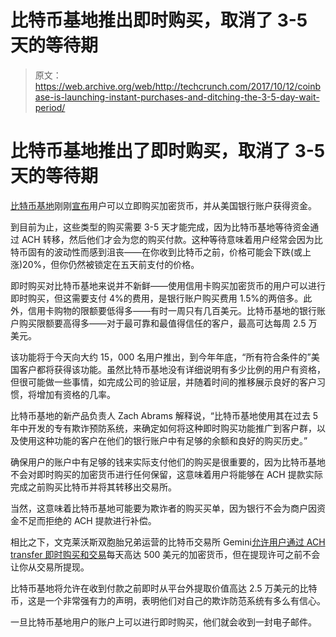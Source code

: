 # 比特币基地推出即时购买，取消了 3-5 天的等待期 

> 原文：<https://web.archive.org/web/http://techcrunch.com/2017/10/12/coinbase-is-launching-instant-purchases-and-ditching-the-3-5-day-wait-period/>

# 比特币基地推出了即时购买，取消了 3-5 天的等待期

[比特币基地](https://web.archive.org/web/20230120034357/https://www.coinbase.com/)刚刚[宣布](https://web.archive.org/web/20230120034357/https://blog.coinbase.com/announcing-instant-bitcoin-ethereum-and-litecoin-purchases-on-coinbase-c29d8a94e152)用户可以立即购买加密货币，并从美国银行账户获得资金。

到目前为止，这些类型的购买需要 3-5 天才能完成，因为比特币基地等待资金通过 ACH 转移，然后他们才会为您的购买付款。这种等待意味着用户经常会因为比特币固有的波动性而感到沮丧——在你收到比特币之前，价格可能会下跌(或上涨)20%，但你仍然被锁定在五天前支付的价格。

即时购买对比特币基地来说并不新鲜——使用信用卡购买加密货币的用户可以进行即时购买，但这需要支付 4%的费用，是银行账户购买费用 1.5%的两倍多。此外，信用卡购物的限额要低得多——有时一周只有几百美元。比特币基地的银行账户购买限额要高得多——对于最可靠和最值得信任的客户，最高可达每周 2.5 万美元。

该功能将于今天向大约 15，000 名用户推出，到今年年底，“所有符合条件的”美国客户都将获得该功能。虽然比特币基地没有详细说明有多少比例的用户有资格，但很可能做一些事情，如完成公司的验证层，并随着时间的推移展示良好的客户习惯，将增加有资格的几率。

比特币基地的新产品负责人 Zach Abrams 解释说，“比特币基地使用其在过去 5 年中开发的专有欺诈预防系统，来确定如何将这种即时购买功能推广到客户群，以及使用这种功能的客户在他们的银行账户中有足够的余额和良好的购买历史。”

确保用户的账户中有足够的钱来实际支付他们的购买是很重要的，因为比特币基地不会对即时购买的加密货币进行任何保留，这意味着用户将能够在 ACH 提款实际完成之前购买比特币并将其转移出交易所。

当然，这意味着比特币基地可能要为欺诈者的购买买单，因为银行不会为商户因资金不足而拒绝的 ACH 提款进行补偿。

相比之下，文克莱沃斯双胞胎兄弟运营的比特币交易所 Gemini[允许用户通过 ACH transfer 即时购买和交易](https://web.archive.org/web/20230120034357/https://gemini.com/blog/instant-ach-deposits-are-here/)每天高达 500 美元的加密货币，但在提现许可之前不会让你从交易所提现。

比特币基地将允许在收到付款之前即时从平台外提取价值高达 2.5 万美元的比特币，这是一个非常强有力的声明，表明他们对自己的欺诈防范系统有多么有信心。

一旦比特币基地用户的账户上可以进行即时购买，他们就会收到一封电子邮件。